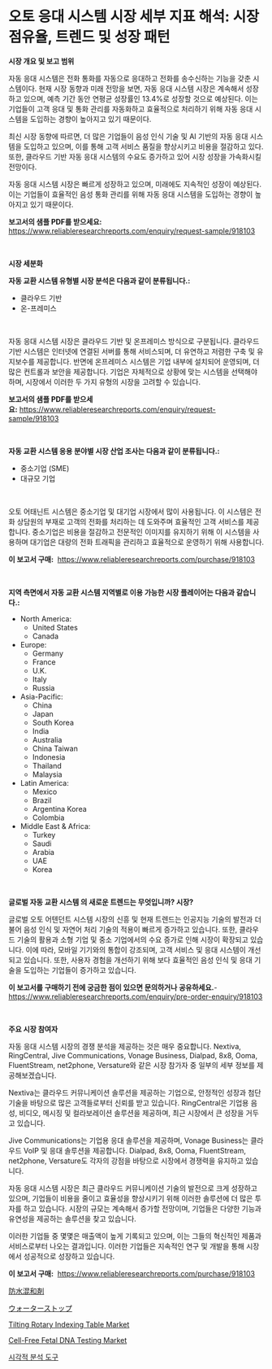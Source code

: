 <p><h1>오토 응대 시스템 시장 세부 지표 해석: 시장 점유율, 트렌드 및 성장 패턴</h1></p><p><strong>시장 개요 및 보고 범위</strong></p>
<p><p>자동 응대 시스템은 전화 통화를 자동으로 응대하고 전화를 송수신하는 기능을 갖춘 시스템이다. 현재 시장 동향과 미래 전망을 보면, 자동 응대 시스템 시장은 계속해서 성장하고 있으며, 예측 기간 동안 연평균 성장률인 13.4%로 성장할 것으로 예상된다. 이는 기업들이 고객 응대 및 통화 관리를 자동화하고 효율적으로 처리하기 위해 자동 응대 시스템을 도입하는 경향이 높아지고 있기 때문이다.</p><p>최신 시장 동향에 따르면, 더 많은 기업들이 음성 인식 기술 및 AI 기반의 자동 응대 시스템을 도입하고 있으며, 이를 통해 고객 서비스 품질을 향상시키고 비용을 절감하고 있다. 또한, 클라우드 기반 자동 응대 시스템의 수요도 증가하고 있어 시장 성장을 가속화시킬 전망이다.</p><p>자동 응대 시스템 시장은 빠르게 성장하고 있으며, 미래에도 지속적인 성장이 예상된다. 이는 기업들이 효율적인 음성 통화 관리를 위해 자동 응대 시스템을 도입하는 경향이 높아지고 있기 때문이다.</p></p>
<p><strong>보고서의 샘플 PDF를 받으세요:</strong> <a href="https://www.reliableresearchreports.com/enquiry/request-sample/918103">https://www.reliableresearchreports.com/enquiry/request-sample/918103</a></p>
<p>&nbsp;</p>
<p><strong>시장 세분화</strong></p>
<p><strong>자동 교환 시스템 유형별 시장 분석은 다음과 같이 분류됩니다.:</strong></p>
<p><ul><li>클라우드 기반</li><li>온-프레미스</li></ul></p>
<p>&nbsp;</p>
<p><p>자동 응대 시스템 시장은 클라우드 기반 및 온프레미스 방식으로 구분됩니다. 클라우드 기반 시스템은 인터넷에 연결된 서버를 통해 서비스되며, 더 유연하고 저렴한 구축 및 유지보수를 제공합니다. 반면에 온프레미스 시스템은 기업 내부에 설치되어 운영되며, 더 많은 컨트롤과 보안을 제공합니다. 기업은 자체적으로 상황에 맞는 시스템을 선택해야 하며, 시장에서 이러한 두 가지 유형의 시장을 고려할 수 있습니다.</p></p>
<p><strong>보고서의 샘플 PDF를 받으세요:</strong>&nbsp;<a href="https://www.reliableresearchreports.com/enquiry/request-sample/918103">https://www.reliableresearchreports.com/enquiry/request-sample/918103</a></p>
<p>&nbsp;</p>
<p><strong> 자동 교환 시스템 응용 분야별 시장 산업 조사는 다음과 같이 분류됩니다.:</strong></p>
<p><ul><li>중소기업 (SME)</li><li>대규모 기업</li></ul></p>
<p>&nbsp;</p>
<p><p>오토 어태닌트 시스템은 중소기업 및 대기업 시장에서 많이 사용됩니다. 이 시스템은 전화 상담원의 부재로 고객의 전화를 처리하는 데 도와주며 효율적인 고객 서비스를 제공합니다. 중소기업은 비용을 절감하고 전문적인 이미지를 유지하기 위해 이 시스템을 사용하며 대기업은 대량의 전화 트래픽을 관리하고 효율적으로 운영하기 위해 사용합니다.</p></p>
<p><strong>이 보고서 구매:</strong>&nbsp; <a href="https://www.reliableresearchreports.com/purchase/918103">https://www.reliableresearchreports.com/purchase/918103</a></p>
<p>&nbsp;</p>
<p><strong>지역 측면에서 자동 교환 시스템 지역별로 이용 가능한 시장 플레이어는 다음과 같습니다.:</strong></p>
<p><ul>
    <li>
        North America:
        <ul>
            <li>United States</li>
            <li>Canada</li>
        </ul>
    </li>
    <li>
        Europe:
        <ul>
            <li>Germany</li>
            <li>France</li>
            <li>U.K.</li>
            <li>Italy</li>
            <li>Russia</li>
        </ul>
    </li>
    <li>
        Asia-Pacific:
        <ul>
            <li>China</li>
            <li>Japan</li>
            <li>South Korea</li>
            <li>India</li>
            <li>Australia</li>
            <li>China Taiwan</li>
            <li>Indonesia</li>
            <li>Thailand</li>
            <li>Malaysia</li>
        </ul>
    </li>
    <li>
        Latin America:
        <ul>
            <li>Mexico</li>
            <li>Brazil</li>
            <li>Argentina Korea</li>
            <li>Colombia</li>
        </ul>
    </li>
    <li>
        Middle East & Africa:
        <ul>
            <li>Turkey</li>
            <li>Saudi</li>
            <li>Arabia</li>
            <li>UAE</li>
            <li>Korea</li>
        </ul>
    </li>
    </ul></p>
<p>&nbsp;</p>
<p><strong>글로벌 자동 교환 시스템 의 새로운 트렌드는 무엇입니까? 시장?</strong></p>
<p><p>글로벌 오토 어텐던트 시스템 시장의 신흥 및 현재 트렌드는 인공지능 기술의 발전과 더불어 음성 인식 및 자연어 처리 기술의 적용이 빠르게 증가하고 있습니다. 또한, 클라우드 기술의 활용과 소형 기업 및 중소 기업에서의 수요 증가로 인해 시장이 확장되고 있습니다. 이에 따라, 모바일 기기와의 통합이 강조되며, 고객 서비스 및 응대 시스템이 개선되고 있습니다. 또한, 사용자 경험을 개선하기 위해 보다 효율적인 음성 인식 및 응대 기술을 도입하는 기업들이 증가하고 있습니다.</p></p>
<p><strong>이 보고서를 구매하기 전에 궁금한 점이 있으면 문의하거나 공유하세요.</strong>- <a href="https://www.reliableresearchreports.com/enquiry/pre-order-enquiry/918103">https://www.reliableresearchreports.com/enquiry/pre-order-enquiry/918103</a></p>
<p>&nbsp;</p>
<p><strong>주요 시장 참여자</strong></p>
<p><p>자동 응대 시스템 시장의 경쟁 분석을 제공하는 것은 매우 중요합니다. Nextiva, RingCentral, Jive Communications, Vonage Business, Dialpad, 8x8, Ooma, FluentStream, net2phone, Versature와 같은 시장 참가자 중 일부의 세부 정보를 제공해보겠습니다.</p><p>Nextiva는 클라우드 커뮤니케이션 솔루션을 제공하는 기업으로, 안정적인 성장과 첨단 기술을 바탕으로 많은 고객들로부터 신뢰를 받고 있습니다. RingCentral은 기업용 음성, 비디오, 메시징 및 컬라보레이션 솔루션을 제공하며, 최근 시장에서 큰 성장을 거두고 있습니다.</p><p>Jive Communications는 기업용 응대 솔루션을 제공하며, Vonage Business는 클라우드 VoIP 및 응대 솔루션을 제공합니다. Dialpad, 8x8, Ooma, FluentStream, net2phone, Versature도 각자의 강점을 바탕으로 시장에서 경쟁력을 유지하고 있습니다.</p><p>자동 응대 시스템 시장은 최근 클라우드 커뮤니케이션 기술의 발전으로 크게 성장하고 있으며, 기업들이 비용을 줄이고 효율성을 향상시키기 위해 이러한 솔루션에 더 많은 투자를 하고 있습니다. 시장의 규모는 계속해서 증가할 전망이며, 기업들은 다양한 기능과 유연성을 제공하는 솔루션을 찾고 있습니다.</p><p>이러한 기업들 중 몇몇은 매출액이 높게 기록되고 있으며, 이는 그들의 혁신적인 제품과 서비스로부터 나오는 결과입니다. 이러한 기업들은 지속적인 연구 및 개발을 통해 시장에서 성공적으로 성장하고 있습니다.</p></p>
<p><strong>이 보고서 구매:</strong>&nbsp;&nbsp;<a href="https://www.reliableresearchreports.com/purchase/918103">https://www.reliableresearchreports.com/purchase/918103</a></p>
<p><p><a href="https://medium.com/@terrellconn_13145/%E9%98%B2%E6%B0%B4%E5%89%A4%E5%B8%82%E5%A0%B4%E8%AA%BF%E6%9F%BB%E3%83%AC%E3%83%9D%E3%83%BC%E3%83%88-%E3%81%9D%E3%81%AE%E6%AD%B4%E5%8F%B2%E3%81%A8%E4%BA%88%E6%B8%AC-2024%E5%B9%B4%E3%81%8B%E3%82%892031%E5%B9%B4-3c3dcec5c9f5">防水混和剤</a></p><p><a href="https://medium.com/@terrellconn_13145/%E6%B0%B4%E4%B8%AD%E6%AD%A2%E3%82%81%E5%B8%82%E5%A0%B4%E3%81%AE%E3%83%A1%E3%83%88%E3%83%AA%E3%82%AF%E3%82%B9%E3%81%AE%E8%A7%A3%E8%AA%AD-%E5%B8%82%E5%A0%B4%E3%82%B7%E3%82%A7%E3%82%A2-%E3%83%88%E3%83%AC%E3%83%B3%E3%83%89-%E6%88%90%E9%95%B7%E3%81%AE%E3%83%91%E3%82%BF%E3%83%BC%E3%83%B3-0035a4ad13e8">ウォーターストップ</a></p><p><a href="https://github.com/ChiragRP21/Market-Research-Report-List-3/blob/main/tilting-rotary-indexing-table-market.md">Tilting Rotary Indexing Table Market</a></p><p><a href="https://issuu.com/reportprime-2/docs/cell-free-fetal-dna-testing-market-size-2030.pptx">Cell-Free Fetal DNA Testing Market</a></p><p><a href="https://github.com/bunxhcci35271755/Market-Research-Report-List-1/blob/main/7035641183748.md">시각적 분석 도구</a></p></p>
